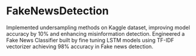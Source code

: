 # FakeNewsDetection
Implemented undersampling methods on Kaggle dataset, improving model accuracy by 10% and enhancing misinformation detection. Engineered a Fake News Classifier built by fine tuning LSTM models using TF-IDF vectorizer achieving 98% accuracy in Fake news detection.
